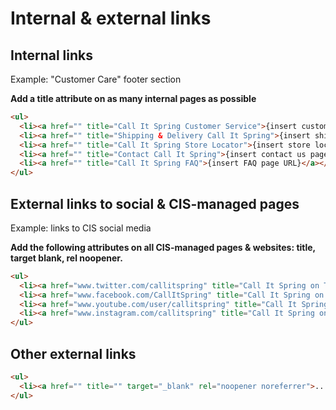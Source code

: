 # Internal & external links

## Internal links
Example: "Customer Care" footer section

**Add a title attribute on as many internal pages as possible**

```html
<ul>
  <li><a href="" title="Call It Spring Customer Service">{insert customer service page URL}</a></li>
  <li><a href="" title="Shipping & Delivery Call It Spring">{insert shipping & delivery page URL}</a></li>
  <li><a href="" title="Call It Spring Store Locator">{insert store locator page URL}</a></li>
  <li><a href="" title="Contact Call It Spring">{insert contact us page URL}</a></li>
  <li><a href="" title="Call It Spring FAQ">{insert FAQ page URL}</a></li>
</ul>
```

## External links to social & CIS-managed pages
Example: links to CIS social media

**Add the following attributes on all CIS-managed pages & websites: title, target blank, rel noopener.**


```html
<ul>
  <li><a href="www.twitter.com/callitspring" title="Call It Spring on Twitter" target="_blank" rel="noopener">...</a></li>
  <li><a href="www.facebook.com/CallItSpring" title="Call It Spring on Facebook" target="_blank" rel="noopener">...</a></li>
  <li><a href="www.youtube.com/user/callitspring" title="Call It Spring on Youtube" target="_blank" rel="noopener">...</a></li>
  <li><a href="www.instagram.com/callitspring" title="Call It Spring on Instagram" target="_blank" rel="noopener">...</a></li>
</ul>
```

## Other external links

```html
<ul>
  <li><a href="" title="" target="_blank" rel="noopener noreferrer">...</a></li>
</ul>
```
